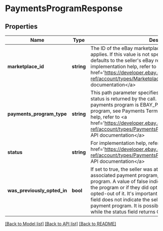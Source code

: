 # PaymentsProgramResponse

## Properties
Name | Type | Description | Notes
------------ | ------------- | ------------- | -------------
**marketplace_id** | **string** | The ID of the eBay marketplace to which the payment policy applies. If this value is not specified in the request, the value defaults to the seller&#39;s eBay registration site. For implementation help, refer to &lt;a href&#x3D;&#39;https://developer.ebay.com/devzone/rest/api-ref/account/types/MarketplaceIdEnum.html&#39;&gt;eBay API documentation&lt;/a&gt; | [optional] 
**payments_program_type** | **string** | This path parameter specifies the payment program whose status is returned by the call. Currently the only supported payments program is EBAY_PAYMENTS. For details on the program, see Payments Terms of Use. For implementation help, refer to &lt;a href&#x3D;&#39;https://developer.ebay.com/devzone/rest/api-ref/account/types/PaymentsProgramType.html&#39;&gt;eBay API documentation&lt;/a&gt; | [optional] 
**status** | **string** | For implementation help, refer to &lt;a href&#x3D;&#39;https://developer.ebay.com/devzone/rest/api-ref/account/types/PaymentsProgramStatus.html&#39;&gt;eBay API documentation&lt;/a&gt; | [optional] 
**was_previously_opted_in** | **bool** | If set to true, the seller was at one point opted-in to the associated payment program, but they later opted out of the program. A value of false indicates the seller never opted-in to the program or if they did opt-in to the program, they never opted-out of it. It&#39;s important to note that the setting of this field does not indicate the seller&#39;s current status regarding the payment program. It is possible for this field to return true while the status field returns OPTED_IN. | [optional] 

[[Back to Model list]](../README.md#documentation-for-models) [[Back to API list]](../README.md#documentation-for-api-endpoints) [[Back to README]](../README.md)


